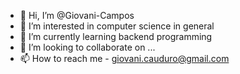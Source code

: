 - 👋 Hi, I’m @Giovani-Campos
- 👀 I’m interested in computer science in general
- 🌱 I’m currently learning backend programming
- 💞️ I’m looking to collaborate on ...
- 📫 How to reach me - giovani.cauduro@gmail.com

<!---
Giovani-Campos/Giovani-Campos is a ✨ special ✨ repository because its `README.md` (this file) appears on your GitHub profile.
You can click the Preview link to take a look at your changes.
--->
